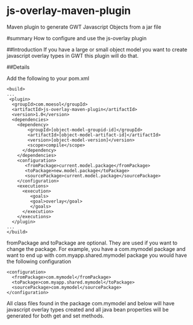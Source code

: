 js-overlay-maven-plugin
=======================

Maven plugin to generate GWT Javascript Objects from a jar file


#summary
How to configure and use the js-overlay plugin

##Introduction
If you have a large or small object model you want to create javascript overlay types in GWT this plugin will do that.

##Details

Add the following to your pom.xml

	<build>
	...
	 <plugin>
	  <groupId>com.moesol</groupId>
	  <artifactId>js-overlay-maven-plugin</artifactId>
	  <version>1.0</version>
	  <dependencies>
	    <dependency>
	        <groupId>[object-model-groupid-id]</groupId>
	        <artifactId>[object-model-artifact-id]</artifactId>
	        <version>[object-model-version]</version>
	        <scope>compile</scope>
	      </dependency>
	    </dependencies>
	    <configuration>
	       <fromPackage>current.model.package</fromPackage>
	       <toPackage>new.model.package</toPackage>
	       <sourcePackage>current.model.package</sourcePackage>
	    </configuration>
	    <executions>
	      <execution>
	         <goals>
	         <goal>overlay</goal>
	         </goals>
	      </execution>
	    </executions>
	  </plugin>
	...
	</build>

fromPackage and toPackage are optional.  They are used if you want to change the package.  For example, you have a com.mymodel package and want to end up with com.myapp.shared.mymodel package you would have the following configuration

	<configuration>
	  <fromPackage>com.mymodel</fromPackage>
	  <toPackage>com.myapp.shared.mymodel</toPackage>
	  <sourcePackage>com.mymodel</sourcePackage>
	</configuration>

All class files found in the package com.mymodel and below will have javascript overlay types created and all java bean properties will be generated for both get and set methods.
